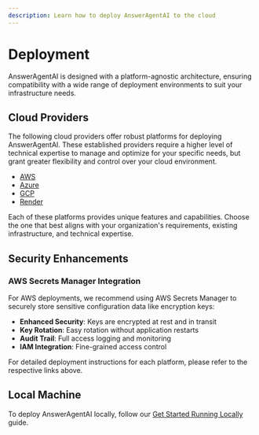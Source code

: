 ```yaml
---
description: Learn how to deploy AnswerAgentAI to the cloud
---
```


# Deployment

AnswerAgentAI is designed with a platform-agnostic architecture, ensuring compatibility with a wide range of deployment environments to suit your infrastructure needs.

## Cloud Providers

The following cloud providers offer robust platforms for deploying AnswerAgentAI. These established providers require a higher level of technical expertise to manage and optimize for your specific needs, but grant greater flexibility and control over your cloud environment.

-   [AWS](aws.md)
-   [Azure](azure.md)
-   [GCP](gcp.md)
-   [Render](render.md)

Each of these platforms provides unique features and capabilities. Choose the one that best aligns with your organization's requirements, existing infrastructure, and technical expertise.

## Security Enhancements

### AWS Secrets Manager Integration

For AWS deployments, we recommend using AWS Secrets Manager to securely store sensitive configuration data like encryption keys:

-   **Enhanced Security**: Keys are encrypted at rest and in transit
-   **Key Rotation**: Easy rotation without application restarts
-   **Audit Trail**: Full access logging and monitoring
-   **IAM Integration**: Fine-grained access control

For detailed deployment instructions for each platform, please refer to the respective links above.

## Local Machine

To deploy AnswerAgentAI locally, follow our [Get Started Running Locally](../running-locally.md) guide.

